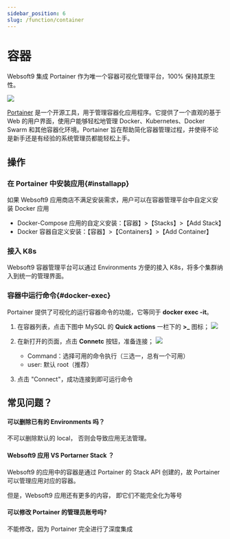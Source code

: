 ```yaml
---
sidebar_position: 6
slug: /function/container
---
```


# 容器

Websoft9 集成 Portainer 作为唯一个容器可视化管理平台，100% 保持其原生性。  

![](https://libs.websoft9.com/Websoft9/DocsPicture/zh/websoft9/websoft9-portainer.png)

[Portainer](https://docs.portainer.io/) 是一个开源工具，用于管理容器化应用程序。它提供了一个直观的基于 Web 的用户界面，使用户能够轻松地管理 Docker、Kubernetes、Docker Swarm 和其他容器化环境。Portainer 旨在帮助简化容器管理过程，并使得不论是新手还是有经验的系统管理员都能轻松上手。

## 操作

### 在 Portainer 中安装应用{#installapp}

如果 Websoft9 应用商店不满足安装需求，用户可以在容器管理平台中自定义安装 Docker 应用

- Docker-Compose 应用的自定义安装：【容器】>【Stacks】>【Add Stack】
- Docker 容器自定义安装：【容器】>【Containers】>【Add Container】

### 接入 K8s

Websoft9 容器管理平台可以通过 Environments 方便的接入 K8s，将多个集群纳入到统一的管理界面。  

### 容器中运行命令{#docker-exec}

Portainer 提供了可视化的运行容器命令的功能，它等同于 **docker exec -it**。

1. 在容器列表，点击下图中 MySQL 的 **Quick actions** 一栏下的 **>_** 图标；
    ![](http://libs.websoft9.com/Websoft9/DocsPicture/zh/potainer/portainer-containerlist-websoft9.png)

2. 在新打开的页面，点击 **Connetc** 按钮，准备连接；
    ![](http://libs-websoft9-com.oss-cn-qingdao.aliyuncs.com/Websoft9/DocsPicture/zh/potainer/portainer-createdatabase-websoft9.png)

    - Command：选择可用的命令执行（三选一，总有一个可用）
    - user: 默认 root（推荐）

3. 点击 "Connect"，成功连接到即可运行命令

## 常见问题？

#### 可以删除已有的 Environments 吗？

不可以删除默认的 local， 否则会导致应用无法管理。

####  Websoft9 应用 VS Portarner Stack ？

Websoft9 的应用中的容器是通过 Portainer 的 Stack API 创建的，故 Portainer 可以管理应用对应的容器。  

但是，Websoft9 应用还有更多的内容， 即它们不能完全化为等号

#### 可以修改 Portainer 的管理员账号吗?

不能修改，因为 Portainer 完全进行了深度集成

